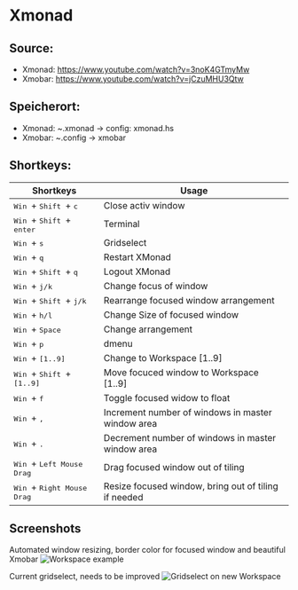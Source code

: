 # Xmonad

## Source:
- Xmonad: https://www.youtube.com/watch?v=3noK4GTmyMw
- Xmobar: https://www.youtube.com/watch?v=jCzuMHU3Qtw

## Speicherort:
- Xmonad: ~.xmonad -> config: xmonad.hs
- Xmobar: ~.config -> xmobar

## Shortkeys:
| Shortkeys | Usage |
| ------ | -------- |
| <kbd> Win </kbd> + <kbd> Shift </kbd> + <kbd> c </kbd>  | Close activ window |
| <kbd> Win </kbd> + <kbd> Shift </kbd> + <kbd> enter </kbd> | Terminal |
| <kbd> Win </kbd>  + <kbd> s </kbd> | Gridselect |
| <kbd> Win </kbd>  + <kbd> q </kbd> | Restart XMonad |
| <kbd> Win </kbd> + <kbd> Shift </kbd> + <kbd> q </kbd> | Logout XMonad |
| <kbd> Win </kbd>  + <kbd> j/k </kbd> | Change focus of window |
| <kbd> Win </kbd> + <kbd> Shift </kbd> + <kbd> j/k </kbd> | Rearrange focused window arrangement |
| <kbd> Win </kbd> + <kbd> h/l </kbd> | Change Size of focused window |
| <kbd> Win </kbd> + <kbd> Space </kbd> | Change arrangement |
| <kbd> Win </kbd> + <kbd> p </kbd> | dmenu | 
| <kbd> Win </kbd> + <kbd> [1..9] </kbd> | Change to Workspace [1..9] |
| <kbd> Win </kbd> + <kbd> Shift </kbd> + <kbd> [1..9] </kbd> | Move focuced window to Workspace [1..9] |
| <kbd> Win </kbd> + <kbd> f </kbd> | Toggle focused widow to float |
| <kbd> Win </kbd> + <kbd> , </kbd> | Increment number of windows in master window area |
| <kbd> Win </kbd> + <kbd> . </kbd> | Decrement number of windows in master window area |
| <kbd> Win </kbd> + <kbd> Left Mouse Drag </kbd> | Drag focused window out of tiling |
| <kbd> Win </kbd> + <kbd> Right Mouse Drag </kbd> | Resize focused window, bring out of tiling if needed |

## Screenshots
Automated window resizing, border color for focused window and beautiful Xmobar
![Workspace example](https://user-images.githubusercontent.com/98667492/208270470-f9b30c96-3a42-4492-b537-2f90234af562.png)

Current gridselect, needs to be improved
![Gridselect on new Workspace](https://user-images.githubusercontent.com/98667492/208270479-3fe2fcb6-7bc0-4af9-9c89-29f340931845.png)
